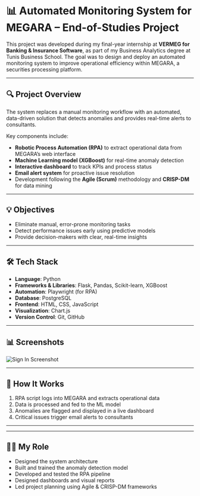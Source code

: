 # 📊 Automated Monitoring System for MEGARA – End-of-Studies Project

This project was developed during my final-year internship at **VERMEG for Banking & Insurance Software**, as part of my Business Analytics degree at Tunis Business School. The goal was to design and deploy an automated monitoring system to improve operational efficiency within MEGARA, a securities processing platform.

---

## 🔍 Project Overview

The system replaces a manual monitoring workflow with an automated, data-driven solution that detects anomalies and provides real-time alerts to consultants.

Key components include:
- **Robotic Process Automation (RPA)** to extract operational data from MEGARA’s web interface
- **Machine Learning model (XGBoost)** for real-time anomaly detection
- **Interactive dashboard** to track KPIs and process status
- **Email alert system** for proactive issue resolution
- Development following the **Agile (Scrum)** methodology and **CRISP-DM** for data mining

---

## 💡 Objectives

- Eliminate manual, error-prone monitoring tasks
- Detect performance issues early using predictive models
- Provide decision-makers with clear, real-time insights

---

## 🛠️ Tech Stack

- **Language**: Python  
- **Frameworks & Libraries**: Flask, Pandas, Scikit-learn, XGBoost  
- **Automation**: Playwright (for RPA)  
- **Database**: PostgreSQL  
- **Frontend**: HTML, CSS, JavaScript  
- **Visualization**:  Chart.js
- **Version Control**: Git, GitHub

---

## 📊 Screenshots 
![Sign In Screenshot](sign-in.png)



---

## 🚀 How It Works

1. RPA script logs into MEGARA and extracts operational data
2. Data is processed and fed to the ML model
3. Anomalies are flagged and displayed in a live dashboard
4. Critical issues trigger email alerts to consultants

---


---

## 👩‍💼 My Role

- Designed the system architecture
- Built and trained the anomaly detection model
- Developed and tested the RPA pipeline
- Designed dashboards and visual reports
- Led project planning using Agile & CRISP-DM frameworks




